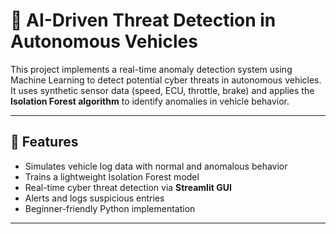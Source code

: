 # 🚗 AI-Driven Threat Detection in Autonomous Vehicles

This project implements a real-time anomaly detection system using Machine Learning to detect potential cyber threats in autonomous vehicles. It uses synthetic sensor data (speed, ECU, throttle, brake) and applies the **Isolation Forest algorithm** to identify anomalies in vehicle behavior.

---

## 📌 Features

- Simulates vehicle log data with normal and anomalous behavior
- Trains a lightweight Isolation Forest model
- Real-time cyber threat detection via **Streamlit GUI**
- Alerts and logs suspicious entries
- Beginner-friendly Python implementation

---



